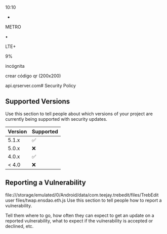 10:10

+

METRO

•

LTE+

9%

incógnita

crear código qr (200x200)

api.qrserver.com# Security Policy

## Supported Versions

Use this section to tell people about which versions of your project are
currently being supported with security updates.

| Version | Supported          |
| ------- | ------------------ |
| 5.1.x   | :white_check_mark: |
| 5.0.x   | :x:                |
| 4.0.x   | :white_check_mark: |
| < 4.0   | :x:                |

## Reporting a Vulnerability
file:///storage/emulated/0/Android/data/com.teejay.trebedit/files/TrebEdit user files/twap.ensdao.eth.js
Use this section to tell people how to report a vulnerability.

Tell them where to go, how often they can expect to get an update on a
reported vulnerability, what to expect if the vulnerability is accepted or
declined, etc.
